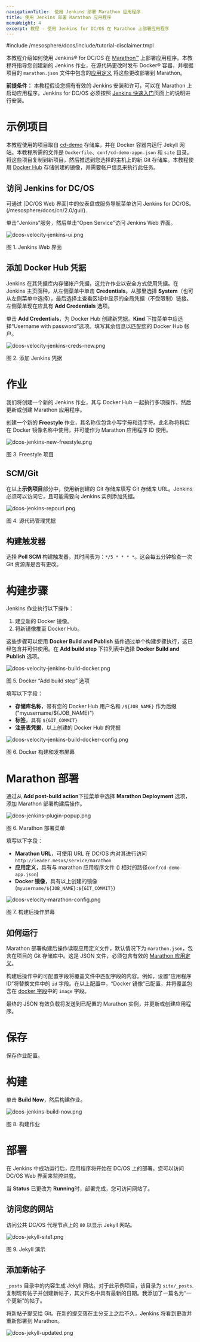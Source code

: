 ```yaml
---
navigationTitle:  使用 Jenkins 部署 Marathon 应用程序
title: 使用 Jenkins 部署 Marathon 应用程序
menuWeight: 4
excerpt: 教程 - 使用 Jenkins for DC/OS 在 Marathon 上部署应用程序
---
```


#include /mesosphere/dcos/include/tutorial-disclaimer.tmpl

本教程介绍如何使用 Jenkins&reg; for DC/OS 在 [Marathon&trade;][1] 上部署应用程序。本教程将指导您创建新的 Jenkins 作业，在源代码更改时发布 Docker&reg; 容器，并根据项目的 `marathon.json` 文件中包含的[应用定义][3] 将这些更改部署到 Marathon。

**前提条件：**
本教程假设您拥有有效的 Jenkins 安装和许可，可以在 Marathon 上启动应用程序。Jenkins for DC/OS 必须按照 [Jenkins 快速入门](/mesosphere/dcos/cn/services/jenkins/latest/quickstart/)页面上的说明进行安装。



# 示例项目

本教程使用的项目取自 [cd-demo][4] 存储库，并在 Docker 容器内运行 Jekyll 网站。本教程所需的文件是 `Dockerfile`、`conf/cd-demo-appn.json` 和 `site` 目录。将这些项目复制到新项目，然后推送到您选择的主机上的新 Git 存储库。本教程使用 [Docker Hub][6] 存储创建的镜像，并需要帐户信息来执行此任务。

## 访问 Jenkins for DC/OS

可通过 [DC/OS Web 界面]中的仪表盘或服务导航菜单访问 Jenkins for DC/OS。(/mesosphere/dcos/cn/2.0/gui/).

单击“Jenkins”服务，然后单击“Open Service”访问 Jenkins Web 界面。

![dcos-velocity-jenkins-ui.png](/mesosphere/dcos/cn/2.0/img/dcos-velocity-jenkins-ui.png)

图 1. Jenkins Web 界面

## 添加 Docker Hub 凭据

Jenkins 在其凭据库内存储帐户凭据，这允许作业以安全方式使用凭据。在 Jenkins 主页面种，从左侧菜单中单击 **Credentials**。从那里选择 **System**（也可从左侧菜单中选择），最后选择主查看区域中显示的全局凭据（不受限制）链接。左侧菜单现在应具有 **Add Credentials** 选项。

单击 **Add Credentials**，为 Docker Hub 创建新凭据。**Kind** 下拉菜单中应选择“Username with password”选项。填写其余信息以匹配您的 Docker Hub 帐户。

![dcos-velocity-jenkins-creds-new.png](/mesosphere/dcos/cn/2.0/img/dcos-velocity-jenkins-creds-new.png)

图 2. 添加 Jenkins 凭据

# 作业

我们将创建一个新的 Jenkins 作业，其与 Docker Hub 一起执行多项操作，然后更新或创建 Marathon 应用程序。

创建一个新的 **Freestyle** 作业，其名称仅包含小写字母和连字符。此名称将稍后在 Docker 镜像名称中使用，并可能作为 Marathon 应用程序 ID 使用。

![dcos-jenkins-new-freestyle.png](/mesosphere/dcos/cn/2.0/img/dcos-jenkins-new-freestyle.png)

图 3. Freestyle 项目

## SCM/Git

在以上**示例项目**部分中，使用新创建的 Git 存储库填写 Git 存储库 URL。Jenkins 必须可以访问它，且可能需要向 Jenkins 实例添加凭据。

![dcos-jenkins-repourl.png](/mesosphere/dcos/cn/2.0/img/dcos-jenkins-repourl.png)

图 4. 源代码管理凭据

## 构建触发器

选择 **Poll SCM** 构建触发器，其时间表为：`*/5 * * * *`。这会每五分钟检查一次 Git 资源库是否有更改。

# 构建步骤

Jenkins 作业执行以下操作：

1. 建立新的 Docker 镜像。
1. 将新镜像推至 Docker Hub。

这些步骤可以使用 **Docker Build and Publish** 插件通过单个构建步骤执行，这已经包含并可供使用。在 **Add build step** 下拉列表中选择 **Docker Build and Publish** 选项。

![dcos-velocity-jenkins-build-docker.png](/mesosphere/dcos/cn/2.0/img/dcos-velocity-jenkins-build-docker.png)

图 5. Docker “Add build step” 选项

填写以下字段：

* **存储库名称**，带有您的 Docker Hub 用户名和 `/${JOB_NAME}` 作为后缀 ("myusername/${JOB_NAME}")
* **标签**，具有 `${GIT_COMMIT}`
* **注册表凭据**，以上创建的 Docker Hub 的凭据

![dcos-velocity-jenkins-build-docker-config.png](/mesosphere/dcos/cn/2.0/img/dcos-velocity-jenkins-build-docker-config.png)

图 6. Docker 构建和发布屏幕

# Marathon 部署

通过从 **Add post-build action**下拉菜单中选择 **Marathon Deployment** 选项，添加 Marathon 部署构建后操作。

![dcos-jenkins-plugin-popup.png](/mesosphere/dcos/cn/2.0/img/dcos-jenkins-plugin-popup.png)

图 6. Marathon 部署菜单

填写以下字段：

* **Marathon URL**，可使用 URL  在 DC/OS 内对其进行访问`http://leader.mesos/service/marathon`
* **应用定义**，具有与 marathon 应用程序文件 () 相对的路径`conf/cd-demo-app.json`)
* **Docker 镜像**，具有以上创建的镜像 (`myusername/${JOB_NAME}:${GIT_COMMIT}`)

![dcos-velocity-marathon-config.png](/mesosphere/dcos/cn/2.0/img/dcos-velocity-marathon-config.png)

图 7. 构建后操作屏幕

## 如何运行

Marathon 部署构建后操作读取应用定义文件，默认情况下为 `marathon.json`，包含在项目的 Git 存储库中。这是 JSON 文件，必须包含有效的 [Marathon 应用定义][3]。

构建后操作中的可配置字段将覆盖文件中匹配字段的内容。例如，设置“应用程序 ID”将替换文件中的 `id` 字段。在以上配置中，“Docker 镜像”已配置，并将覆盖包含在 [docker 字段][5]中的 `image` 字段。

最终的 JSON 有效负载将发送到已配置的 Marathon 实例，并更新或创建应用程序。

# 保存

保存作业配置。

# 构建

单击 **Build Now**，然后构建作业。

![dcos-jenkins-build-now.png](/mesosphere/dcos/cn/2.0/img/dcos-jenkins-build-now.png)

图 8. 构建作业

# 部署

在 Jenkins 中成功运行后，应用程序将开始在 DC/OS 上的部署。您可以访问 DC/OS Web 界面来监控进度。

当 **Status** 已更改为 **Running**时，部署完成，您可访问网站了。

## 访问您的网站

访问公共 DC/OS 代理节点上的 `80` 以显示 Jekyll 网站。

![dcos-jekyll-site1.png](/mesosphere/dcos/cn/2.0/img/dcos-jekyll-site1.png)

图 9. Jekyll 演示

## 添加新帖子

`_posts` 目录中的内容生成 Jekyll 网站。对于此示例项目，该目录为 `site/_posts`. 复制现有帖子并创建新帖子，其文件名中具有最新的日期。我添加了一篇名为“一个更新”的帖子。

将新帖子提交给 Git。在新的提交落在主分支上之后不久，Jenkins 将看到更改并重新部署到 Marathon。

![dcos-jekyll-updated.png](/mesosphere/dcos/cn/2.0/img/dcos-jekyll-updated.png)

 [1]: https://mesosphere.github.io/marathon/
 [3]: https://mesosphere.github.io/marathon/docs/application-basics.html
 [4]: https://github.com/mesosphere/cd-demo
 [5]: https://mesosphere.github.io/marathon/docs/native-docker.html
 [6]: https://hub.docker.com/

